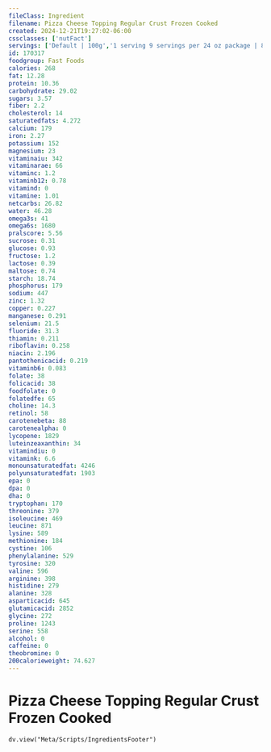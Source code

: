 ```yaml
---
fileClass: Ingredient
filename: Pizza Cheese Topping Regular Crust Frozen Cooked
created: 2024-12-21T19:27:02-06:00
cssclasses: ['nutFact']
servings: ['Default | 100g','1 serving 9 servings per 24 oz package | 81','1 serving 3 servings per 15.1 oz package | 151','1 serving 2 servings per 9.8 oz package | 146','1 serving 1 serving per 8 oz box | 199','1 package 24 oz pizza | 727','1 package 15.1 oz pizza | 452','1 package 9.8 oz pizza | 293','1 package 8 oz pizza | 199']
id: 170317
foodgroup: Fast Foods
calories: 268
fat: 12.28
protein: 10.36
carbohydrate: 29.02
sugars: 3.57
fiber: 2.2
cholesterol: 14
saturatedfats: 4.272
calcium: 179
iron: 2.27
potassium: 152
magnesium: 23
vitaminaiu: 342
vitaminarae: 66
vitaminc: 1.2
vitaminb12: 0.78
vitamind: 0
vitamine: 1.01
netcarbs: 26.82
water: 46.28
omega3s: 41
omega6s: 1680
pralscore: 5.56
sucrose: 0.31
glucose: 0.93
fructose: 1.2
lactose: 0.39
maltose: 0.74
starch: 18.74
phosphorus: 179
sodium: 447
zinc: 1.32
copper: 0.227
manganese: 0.291
selenium: 21.5
fluoride: 31.3
thiamin: 0.211
riboflavin: 0.258
niacin: 2.196
pantothenicacid: 0.219
vitaminb6: 0.083
folate: 38
folicacid: 38
foodfolate: 0
folatedfe: 65
choline: 14.3
retinol: 58
carotenebeta: 88
carotenealpha: 0
lycopene: 1829
luteinzeaxanthin: 34
vitamindiu: 0
vitamink: 6.6
monounsaturatedfat: 4246
polyunsaturatedfat: 1903
epa: 0
dpa: 0
dha: 0
tryptophan: 170
threonine: 379
isoleucine: 469
leucine: 871
lysine: 589
methionine: 184
cystine: 106
phenylalanine: 529
tyrosine: 320
valine: 596
arginine: 398
histidine: 279
alanine: 328
asparticacid: 645
glutamicacid: 2852
glycine: 272
proline: 1243
serine: 558
alcohol: 0
caffeine: 0
theobromine: 0
200calorieweight: 74.627
---
```


# Pizza Cheese Topping Regular Crust Frozen Cooked

```dataviewjs
dv.view("Meta/Scripts/IngredientsFooter")
```